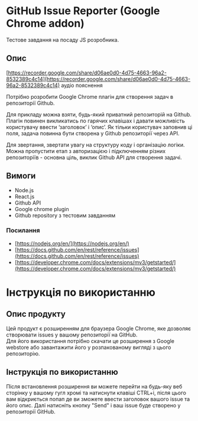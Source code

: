# GitHub Issue Reporter (Google Chrome addon)

Тестове завдання на посаду JS розробника.

## Опис

[https://recorder.google.com/share/d06ae0d0-4d75-4663-96a2-8532389c4c14](https://recorder.google.com/share/d06ae0d0-4d75-4663-96a2-8532389c4c14)
аудіо пояснення

Потрібно розробити Google Chrome плагін для створення задач в репозиторії
Github.

Для прикладу можна взяти, будь-який приватний репозиторій на Github. Плагін
повинен викликатись по гарячих клавішах і давати можливість користувачу ввести
‘заголовок’ і ‘опис’. Як тільки користувач заповнив ці поля, задача повинна бути
створена у Github репозиторії через API.

Для звертання, звертати увагу на структуру коду і організацію логіки. Можна
пропустити етап з авторизацією і підключенням різних репозиторіїв - основна
ціль, виклик Github API для створення задачі.

## Вимоги

- Node.js
- React.js
- Github API
- Google chrome plugin
- Github repository з тестовим завданням

### Посилання

- [https://nodejs.org/en/](https://nodejs.org/en/)
- [https://docs.github.com/en/rest/reference/issues](https://docs.github.com/en/rest/reference/issues)
- [https://developer.chrome.com/docs/extensions/mv3/getstarted/](https://developer.chrome.com/docs/extensions/mv3/getstarted/)

# Інструкція по використанню

## Опис продукту

Цей продукт є розширенням для браузера Google Chrome, яке дозволяє створювати
issues у вашому репозиторії на GitHub.  
Для його використання потрібно скачати це розширення з Google webstore або
завантажити його у розпакованому вигляді з цього репозиторію.

## Інструкція по використанню

Після встановлення розширення ви можете перейти на будь-яку веб сторінку у
вашому гугл хромі та натиснути клавіші CTRL+i, після цього вам відкриється попап
де ви зможете ввести заголовок вашого issue та його опис. Далі натисніть кнопку
"Send" і ваш issue буде створено у репозиторії GitHub.
